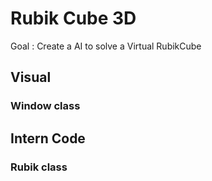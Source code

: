 # Rubik Cube 3D
Goal : Create a AI to solve a Virtual RubikCube 

## Visual

### Window class

## Intern Code
### Rubik class 
